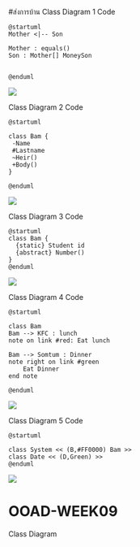 #ส่งการบ้าน
Class Diagram 1 
Code
```
@startuml
Mother <|-- Son

Mother : equals()
Son : Mother[] MoneySon


@enduml

```
![](http://www.plantuml.com/plantuml/img/SoWkIImgAStDuVBDByb8BRAfqTLL2CxFuuBo5QmKVFFpKYirDBc0eY1U8aWuEXOY35R9vP2Qbm8q0W00)

Class Diagram 2
Code
```
@startuml

class Bam {
 -Name
 #Lastname
 ~Heir()
 +Body()
}

@enduml

```

![](http://www.plantuml.com/plantuml/img/SoWkIImgAStDuU9ApaaiBbPmIinLgEPIqFLBp4tbKb3sIImkoGCpwpnICuiqDBaKj9toKog1Z5ekBeVKl1IWNW00)

Class Diagram 3
Code
```
@startuml
class Bam {
  {static} Student id
  {abstract} Number()
}
@enduml

```

![](http://www.plantuml.com/plantuml/img/SoWkIImgAStDuKhEIImkLd1Ap5Mevb9Gg0QAbsGcroe4bvIcfEQLA6IcW4GJaufBYXAJIseL_4fparABD3IvQhaSKlDIW2O00000)

Class Diagram 4
Code
```
@startuml

class Bam
Bam --> KFC : lunch
note on link #red: Eat lunch

Bam --> Somtum : Dinner
note right on link #green
	Eat Dinner
end note

@enduml
```


![](http://www.plantuml.com/plantuml/img/HSv12eD030NGTNEA3rrx0HT5MdNJPKymQD31cGnaulsDLDf5u4F-2-cg1RKz9w8fXLhn39byq3GFlCSNMgHTffMa6AC8KfGDT-MvnH3iMlx4fsG_vgYF8gnVfN5PxMyNPHQwdVfgiSmucqITHt_c0000)

Class Diagram 5
Code
```
@startuml

class System << (B,#FF0000) Bam >>
class Date << (D,Green) >>
@enduml
```

![](http://www.plantuml.com/plantuml/img/SoWkIImgAStDuU9ApaaiBbO8hYmkISrLiB5Hq73IKNPpCm02JGMdn5m5Epke4fV4abIm0XSTzwBKr3nDa9H3QbuAq1W0)




# OOAD-WEEK09
Class Diagram
